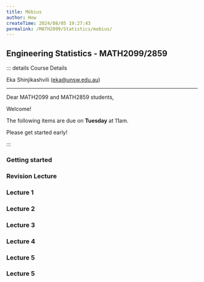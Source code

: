 ```yaml
---
title: Möbius
author: How
createTime: 2024/08/05 19:27:43
permalink: /MATH2099/Statistics/mobius/
---
```


<script setup>
  import MobiusTitle from '@MobiusTitleCard';
</script>

## Engineering Statistics - MATH2099/2859

::: details Course Details

Eka Shinjikashvili (eka@unsw.edu.au)

  -------------------------------------------------------

Dear MATH2099 and MATH2859 students,

Welcome!

 

The following items are due on **Tuesday** at 11am.

Please get started early!

:::

<div class="how_qb">

### Getting started

<MobiusTitle title="Declaration - Must be completed first" src="Getting started/Declaration"/>

</div>

<div class="how_qb">

### Revision Lecture

 <MobiusTitle title="R.1 Definitions and notation" src="Revision Lecture/R.1 Definitions and notation" />
 
 <MobiusTitle title="R.2 Probability rules" src="Revision Lecture/R.2 Probability rules" />

 <MobiusTitle title="R.3 Equally likely outcomes" src="Revision Lecture/R.3 Equally likely outcomes" />

 <MobiusTitle title="R.4 Conditional probability" src="Revision Lecture/R.4 Conditional probability" />

 <MobiusTitle title="R.5 Conditional probability rules" src="Revision Lecture/R.5 Conditional probability rules" />

 <MobiusTitle title="R.6 Independence of two events" src="Revision Lecture/R.6 Independence of two events" />


<p>
 <MobiusTitle title="Revision Lecture Quiz" src="Revision Lecture/Revision Lecture Quiz" />
</p>

</div>

<div class="how_qb">

### Lecture 1

 <MobiusTitle title="1.1 What is statistics?" src="Lecture 1/1.1 What is statistics" />

 <MobiusTitle title="1.2 The statistical process" src="Lecture 1/1.2 The statistical process" />

 <MobiusTitle title="1.3 Populations and samples" src="Lecture 1/1.3 Populations and samples" />

 <MobiusTitle title="1.4 Random sampling" src="Lecture 1/1.4 Random sampling" />

 <MobiusTitle title="1.5 Two key considerations in data analysis" src="Lecture 1/1.5 Two key considerations in data analysis" />

 <MobiusTitle title="1.6 Descriptive statistics" src="Lecture 1/1.6 Descriptive statistics" />

  <MobiusTitle title="1.7 Graphical summaries" src="Lecture 1/1.7 Graphical summaries" />

  <MobiusTitle title="1.8 Numerical summaries" src="Lecture 1/1.8 Numerical summaries" />

<p>
  <MobiusTitle title="Lecture 1 Quiz" src="Lecture 1/Lecture 1 Quiz" />
</p>

</div>


<div class="how_qb">

### Lecture 2

<MobiusTitle title="2.1 Random variables and cumulative distribution functions" src="Lecture 2/2.1 Random variables and cumulative distribution functions" />

<MobiusTitle title="2.2 Discrete random variables" src="Lecture 2/2.2 Discrete random variables" />

<MobiusTitle title="2.3 Continuous random variables" src="Lecture 2/2.3 Continuous random variables" />

<MobiusTitle title="2.4 Expectation and variance of a random variable" src="Lecture 2/2.4 Expectation and variance of a random variable" />

<MobiusTitle title="2.5 Jointly distributed random variables" src="Lecture 2/2.5 Jointly distributed random variables" />

<MobiusTitle title="2.6 Covariance and correlation" src="Lecture 2/2.6 Covariance and correlation" />

<p>
  <MobiusTitle title="Lecture 2 Quiz" src="Lecture 2/Lecture 2 Quiz" />
</p>

</div>

<div class="how_qb">

### Lecture 3

<MobiusTitle title="3.1 The Binomial distribution" src="Lecture 3/3.1 The Binomial distribution" />

<MobiusTitle title="3.2 The Poisson distribution" src="Lecture 3/3.2 The Poisson distribution" />

<MobiusTitle title="3.3 The Uniform distribution" src="Lecture 3/3.3 The Uniform distribution" />

<MobiusTitle title="3.4 The Exponential distribution" src="Lecture 3/3.4 The Exponential distribution" />

<MobiusTitle title="3.5 The Normal distribution" src="Lecture 3/3.5 The Normal distribution" />

<MobiusTitle title="3.6 Checking if data are normally distributed" src="Lecture 3/3.6 Checking if data are normally distributed" />

<p>
    <MobiusTitle title="Lecture 3 Quiz" src="Lecture 3/Lecture 3 Quiz" />
</p>

</div>


<div class="how_qb">

### Lecture 4

<MobiusTitle title="4.1 Statistical Inference" src="Lecture 4/4.1 Statistical Inference" />

<MobiusTitle title="4.2 Estimators and sampling distributions" src="Lecture 4/4.2 Estimators and sampling distributions" />

<MobiusTitle title="4.3 The sampling distribution of an estimator" src="Lecture 4/4.3 The sampling distribution of an estimator" />

<MobiusTitle title="4.4 The Central Limit Theorem" src="Lecture 4/4.4 The Central Limit Theorem" />

<MobiusTitle title="4.5 Properties of estimators" src="Lecture 4/4.5 Properties of estimators" />

<MobiusTitle title="4.6 Standard error of a point estimate" src="Lecture 4/4.6 Standard error of a point estimate" />

<p>
    <MobiusTitle title="Lecture 4 Quiz" src="Lecture 4/Lecture 4 Quiz" />
</p>


</div>

<div class="how_qb">

### Lecture 5

<MobiusTitle title="5.1 Introduction to Confidence Intervals" src="Lecture 5/5.1 Introduction to Confidence Intervals" />

<MobiusTitle title="5.2 A confidence interval for mu when sigma is known" src="Lecture 5/5.2 A confidence interval for mu when sigma is known" />

<MobiusTitle title="5.3 Sample size determination using a CI" src="Lecture 5/5.3 Sample size determination using a CI" />

<MobiusTitle title="5.4 One-sided confidence intervals" src="Lecture 5/5.4 One-sided confidence intervals" />

<MobiusTitle title="5.5 Confidence interval for the mean of a distribution, variance unknown" src="Lecture 5/5.5 Confidence interval for the mean of a distribution, variance unknown" />

<MobiusTitle title="5.6 Confidence interval for a proportion" src="Lecture 5/5.6 Confidence interval for a proportion" />

<p>
    <MobiusTitle title="Lecture 5 Quiz" src="Lecture 5/Lecture 5 Quiz" />
</p>

</div>


<div class="how_qb">

### Lecture 5

<MobiusTitle title="7.1 The Reasoning for Hypothesis Tests" src="Lecture 7/7.1 The Reasoning for Hypothesis Tests" />

<MobiusTitle title="7.2 Rejection Regions" src="Lecture 7/7.2 Rejection Regions" />

<MobiusTitle title="7.3 One-sided and two-sided tests about means and proportions" src="Lecture 7/7.3 One-sided and two-sided tests about means and proportions" />

<MobiusTitle title="7.4 Assumptions" src="Lecture 7/7.4 Assumptions" />

<MobiusTitle title="7.5 Errors and power" src="Lecture 7/7.5 Errors and power" />

<MobiusTitle title="7.6 Hypothesis tests and confidence intervals" src="Lecture 7/7.6 Hypothesis tests and confidence intervals" />

<p>
    <MobiusTitle title="Lecture 7 Quiz" src="Lecture 7/Lecture 7 Quiz" />
</p>

</div>



